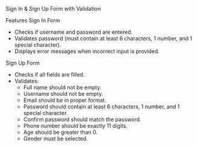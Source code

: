  Sign In & Sign Up Form with Validation


 Features
 Sign In Form
  - Checks if username and password are entered.
  - Validates password (must contain at least 6 characters, 1 number, and 1 special character).
  - Displays error messages when incorrect input is provided.

 Sign Up Form
  - Checks if all fields are filled.
  - Validates:
    - Full name should not be empty.
    - Username should not be empty.
    - Email should be in proper format.
    - Password should contain at least 6 characters, 1 number, and 1 special character.
    - Confirm password should match the password.
    - Phone number should be exactly 11 digits.
    - Age should be greater than 0.
    - Gender must be selected.

